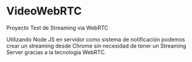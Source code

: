 # VideoWebRTC

Proyecto Test de Streaming via WebRTC

Utilizando Node JS en servidor como sistema de notificación podemos crear un streaming desde Chrome sin necesidad de tener un Streaming Server gracias a la tecnología WebRTC.

